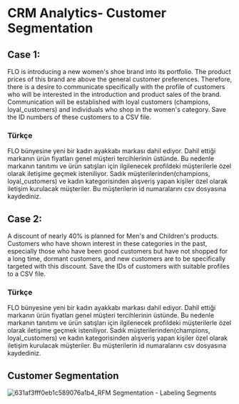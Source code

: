 # CRM Analytics- Customer Segmentation
## Case 1:
FLO is introducing a new women's shoe brand into its portfolio. The product prices of this brand are above the general customer preferences. Therefore, there is a desire to communicate specifically with the profile of customers who will be interested in the introduction and product sales of the brand. Communication will be established with loyal customers (champions, loyal_customers) and individuals who shop in the women's category. Save the ID numbers of these customers to a CSV file.
### Türkçe
FLO bünyesine yeni bir kadın ayakkabı markası dahil ediyor. Dahil ettiği markanın ürün fiyatları genel müşteri
tercihlerinin üstünde. Bu nedenle markanın tanıtımı ve ürün satışları için ilgilenecek profildeki müşterilerle özel olarak
iletişime geçmek isteniliyor. Sadık müşterilerinden(champions, loyal_customers) ve kadın kategorisinden alışveriş
yapan kişiler özel olarak iletişim kurulacak müşteriler. Bu müşterilerin id numaralarını csv dosyasına kaydediniz.
## Case 2:
A discount of nearly 40% is planned for Men's and Children's products. Customers who have shown interest in these categories in the past, especially those who have been good customers but have not shopped for a long time, dormant customers, and new customers are to be specifically targeted with this discount. Save the IDs of customers with suitable profiles to a CSV file.
### Türkçe
FLO bünyesine yeni bir kadın ayakkabı markası dahil ediyor. Dahil ettiği markanın ürün fiyatları genel müşteri
tercihlerinin üstünde. Bu nedenle markanın tanıtımı ve ürün satışları için ilgilenecek profildeki müşterilerle özel olarak
iletişime geçmek isteniliyor. Sadık müşterilerinden(champions, loyal_customers) ve kadın kategorisinden alışveriş
yapan kişiler özel olarak iletişim kurulacak müşteriler. Bu müşterilerin id numaralarını csv dosyasına kaydediniz.

## Customer Segmentation


![631af3fff0eb1c589076a1b4_RFM Segmentation - Labeling Segments](https://github.com/NevzatTaha/FLO_Customer_Segmentation/assets/108625825/0c1aefde-a563-445a-a236-baea82ab521e)
